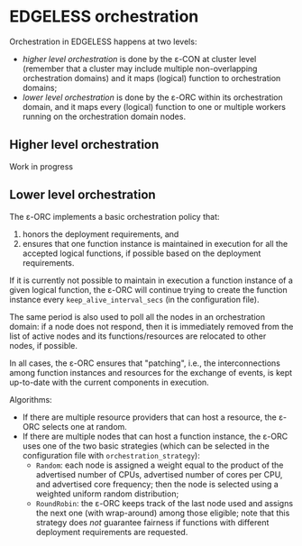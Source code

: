 # EDGELESS orchestration

Orchestration in EDGELESS happens at two levels:

- _higher level orchestration_ is done by the ε-CON at cluster level (remember
  that a cluster may include multiple non-overlapping orchestration domains)
  and it maps (logical) function to orchestration domains;
- _lower level orchestration_ is done by the ε-ORC within its orchestration
  domain, and it maps every (logical) function to one or multiple workers
  running on the orchestration domain nodes.

## Higher level orchestration

Work in progress

## Lower level orchestration

The ε-ORC implements a basic orchestration policy that:

1) honors the deployment requirements, and
2) ensures that one function instance is maintained in execution for all the
   accepted logical functions, if possible based on the deployment requirements.

If it is currently not possible to maintain in execution a function instance of
a given logical function, the ε-ORC will continue trying to create the
function instance every `keep_alive_interval_secs` (in the configuration file).

The same period is also used to poll all the nodes in an orchestration domain:
if a node does not respond, then it is immediately removed from the list of
active nodes and its functions/resources are relocated to other nodes, if
possible.

In all cases, the ε-ORC ensures that "patching", i.e., the interconnections
among function instances and resources for the exchange of events, is kept
up-to-date with the current components in execution.

Algorithms:

- If there are multiple resource providers that can host a resource,
  the ε-ORC selects one at random.
- If there are multiple nodes that can host a function instance, the ε-ORC
  uses one of the two basic strategies (which can be selected in the
  configuration file with `orchestration_strategy`):
  - `Random`: each node is assigned a weight equal to the product of the
  advertised number of CPUs, advertised number of cores per CPU, and
  advertised core frequency; then the node is selected using a weighted
  uniform random distribution;
  - `RoundRobin`: the ε-ORC keeps track of the last node used and
  assigns the next one (with wrap-around) among those eligible; note that
  this strategy does _not_ guarantee fairness if functions with different
  deployment requirements are requested.